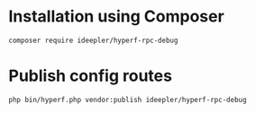 # Installation using Composer

```
composer require ideepler/hyperf-rpc-debug
```

# Publish config routes

```
php bin/hyperf.php vendor:publish ideepler/hyperf-rpc-debug
```